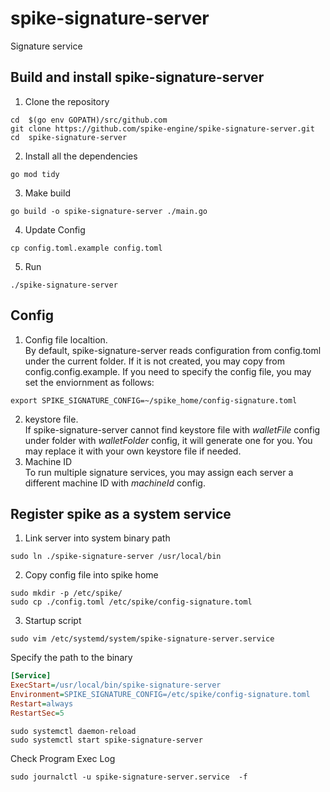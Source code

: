 # spike-signature-server
Signature service

## Build and install spike-signature-server
1. Clone the repository
```shell
cd  $(go env GOPATH)/src/github.com
git clone https://github.com/spike-engine/spike-signature-server.git
cd  spike-signature-server
```
2. Install all the dependencies
```shell
go mod tidy
```
3. Make build
```shell
go build -o spike-signature-server ./main.go
```
4. Update Config
```
cp config.toml.example config.toml
```
5. Run
```
./spike-signature-server
```

## Config 

1. Config file localtion.  
By default, spike-signature-server reads configuration from config.toml under the current folder. If it is not created, you may copy from config.config.example. If you need to specify the config file, you may set the enviornment as follows:
```
export SPIKE_SIGNATURE_CONFIG=~/spike_home/config-signature.toml
```
2. keystore file.  
If spike-signature-server cannot find keystore file with *walletFile* config under folder with *walletFolder* config, it will generate one for you. You may replace it with your own keystore file if needed.
3. Machine ID  
To run multiple signature services, you may assign each server a different machine ID with *machineId* config.

## Register spike as a system service
1. Link server into system binary path
```
sudo ln ./spike-signature-server /usr/local/bin
```
2. Copy config file into spike home
```
sudo mkdir -p /etc/spike/
sudo cp ./config.toml /etc/spike/config-signature.toml
```
3. Startup script
```shell
sudo vim /etc/systemd/system/spike-signature-server.service
```
Specify the path to the binary
```ini
[Service] 
ExecStart=/usr/local/bin/spike-signature-server
Environment=SPIKE_SIGNATURE_CONFIG=/etc/spike/config-signature.toml
Restart=always
RestartSec=5
```
```shell
sudo systemctl daemon-reload
sudo systemctl start spike-signature-server
```
Check Program Exec Log 
```shell
sudo journalctl -u spike-signature-server.service  -f 
```
